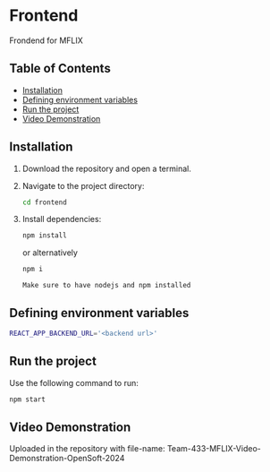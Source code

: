 # Frontend

Frondend for MFLIX

## Table of Contents

- [Installation](#installation)
- [Defining environment variables](#defining-environment-variables)
- [Run the project](#run-the-project)
- [Video Demonstration](#video-demonstration)

## Installation

1. Download the repository and open a terminal.

2. Navigate to the project directory:

    ```bash
    cd frontend
    ```

3. Install dependencies:

   ```bash
   npm install
   ```
   or alternatively
   ```bash
   npm i
   ```
   `Make sure to have nodejs and npm installed`

## Defining environment variables

```bash
REACT_APP_BACKEND_URL='<backend url>'
```

## Run the project

Use the following command to run:

```bash
npm start
```

## Video Demonstration

Uploaded in the repository with file-name: Team-433-MFLIX-Video-Demonstration-OpenSoft-2024

